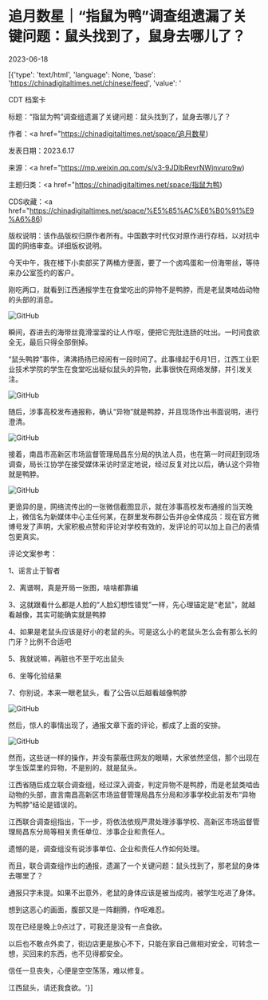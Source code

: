 # 追月数星｜“指鼠为鸭”调查组遗漏了关键问题：鼠头找到了，鼠身去哪儿了？

2023-06-18

[{'type': 'text/html', 'language': None, 'base': 'https://chinadigitaltimes.net/chinese/feed', 'value': '

CDT 档案卡

标题：“指鼠为鸭”调查组遗漏了关键问题：鼠头找到了，鼠身去哪儿了？

作者：<a href="https://chinadigitaltimes.net/space/追月数星)

发表日期：2023.6.17

来源：<a href="https://mp.weixin.qq.com/s/v3-9JDlbRevrNWjnvuro9w)

主题归类：<a href="https://chinadigitaltimes.net/space/指鼠为鸭)

CDS收藏：<a href="https://chinadigitaltimes.net/space/%E5%85%AC%E6%B0%91%E9%A6%86)

版权说明：该作品版权归原作者所有。中国数字时代仅对原作进行存档，以对抗中国的网络审查。详细版权说明。





今天中午，我在楼下小卖部买了两桶方便面，要了一个卤鸡蛋和一份海带丝，等待来办公室签约的客户。

刚吃两口，就看到江西通报学生在食堂吃出的异物不是鸭脖，而是老鼠类啮齿动物的头部的消息。

![GitHub](https://chinadigitaltimes.net/chinese/files/2023/06/post-697306-648e32dd3760c.)

瞬间，吞进去的海带丝竟滑溜溜的让人作呕，便把它兜肚连肠的吐出。一时间食欲全无，最后只得全部倒掉。

“鼠头鸭脖”事件，沸沸扬扬已经闹有一段时间了。此事缘起于6月1日，江西工业职业技术学院的学生在食堂吃出疑似鼠头的异物，此事很快在网络发酵，并引发关注。

![GitHub](https://chinadigitaltimes.net/chinese/files/2023/06/post-697306-648e32dd4dfa8.png)

随后，涉事高校发布通报称，确认“异物”就是鸭脖，并且现场作出书面说明，进行澄清。

![GitHub](https://chinadigitaltimes.net/chinese/files/2023/06/post-697306-648e32dd5c93d.)

接着，南昌市高新区市场监督管理局昌东分局的执法人员，也在第一时间赶到现场调查，局长江协学在接受媒体采访时坚定地说，经过反复对比以后，确认这个异物就是鸭脖。

![GitHub](https://chinadigitaltimes.net/chinese/files/2023/06/post-697306-648e32dd6a6be.)

更诡异的是，网络流传出的一张微信截图显示，就在涉事高校发布通报的当天晚上，微信名为新媒体中心主任何某，在群里发布群公告并@全体成员：现在官方微博号发了声明，大家积极点赞和评论对学校有效的，发评论的可以加上自己的表情包更真实。

评论文案参考：

1、谣言止于智者

2、离谱啊，真是开局一张图，啥啥都靠编

3、这就跟看什么都是人脸的“人脸幻想性错觉”一样，先心理锚定是“老鼠”，就越看越像，其实可能确实就是鸭脖

4、如果是老鼠头应该是好小的老鼠的头。可是这么小的老鼠头怎么会有那么长的门牙？比例不合适吧

5、我就说嘛，再脏也不至于吃出鼠头

6、坐等化验结果

7、你别说，本来一眼老鼠头，看了公告以后越看越像鸭脖

![GitHub](https://chinadigitaltimes.net/chinese/files/2023/06/post-697306-648e32dd7692d.)

然后，惊人的事情出现了，通报文章下面的评论，都成了上面的安排。

![GitHub](https://chinadigitaltimes.net/chinese/files/2023/06/post-697306-648e32dd81708.)

然而，这些谜一样的操作，并没有蒙蔽住网友的眼睛，大家依然坚信，那个出现在学生饭菜里的异物，不是别的，就是鼠头。

江西省随后成立联合调查组，经过深入调查，判定异物不是鸭脖，而是老鼠类啮齿动物的头部，直言南昌高新区市场监督管理局昌东分局和涉事学校此前发布“异物为鸭脖”结论是错误的。

江西联合调查组指出，下一步，将依法依规严肃处理涉事学校、高新区市场监督管理局昌东分局等相关责任单位、涉事企业和责任人。

遗憾的是，调查组没有说涉事单位、企业和责任人作如何处理。

而且，联合调查组作出的通报，遗漏了一个关键问题：鼠头找到了，那老鼠的身体去哪里了？

通报只字未提。如果不出意外，老鼠的身体应该是被当成肉，被学生吃进了身体。

想到这恶心的画面，腹部又是一阵翻腾，作呕难忍。

现在已经是晚上9点过了，可我还是没有一点食欲。

以后也不敢点外卖了，街边店更是放心不下，只能在家自己做相对安全，可转念一想，买回来的东西，也不见得都安全。

信任一旦丧失，心便是空空荡荡，难以修复。

江西鼠头，请还我食欲。'}]